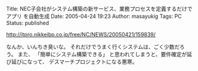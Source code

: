Title: NEC子会社がシステム構築の新サービス、業務プロセスを定義するだけでアプリ を自動生成
Date: 2005-04-24 19:23
Author: masayukig
Tags: PC
Status: published

<http://itpro.nikkeibp.co.jp/free/NC/NEWS/20050421/159839/>

なんか、いんちき臭いな。
それだけでうまく行くシステムは、ごく少数だろう。
また、
「簡単にシステム構築できる」
と思われてしまうと、要件確定が延び延びになって、
デスマーチプロジェクトになる悪寒。
